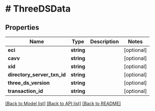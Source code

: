 # # ThreeDSData

## Properties

Name | Type | Description | Notes
------------ | ------------- | ------------- | -------------
**eci** | **string** |  | [optional]
**cavv** | **string** |  | [optional]
**xid** | **string** |  | [optional]
**directory_server_txn_id** | **string** |  | [optional]
**three_ds_version** | **string** |  | [optional]
**transaction_id** | **string** |  | [optional]

[[Back to Model list]](../../README.md#models) [[Back to API list]](../../README.md#endpoints) [[Back to README]](../../README.md)
